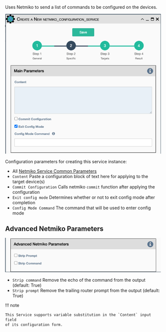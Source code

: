 Uses Netmiko to send a list of commands to be configured on the devices.

![Netmiko Configuration Service](../../_static/automation/builtin_service_types/netmiko_configuration.png)

Configuration parameters for creating this service instance:

- All [Netmiko Service Common Parameters](netmiko_common.md)
- `Content` Paste a configuration block of text here for applying to
    the target device(s)
- `Commit Configuration` Calls netmiko `commit` function after applying
    the configuration
- `Exit config mode` Determines whether or not to exit config mode
    after completion
- `Config Mode Command` The command that will be used to enter config
    mode

## Advanced Netmiko Parameters

![Netmiko Configuration Advanced Parameters](../../_static/automation/builtin_service_types/netmiko_config_advancedparameters.png)

-   `Strip command` Remove the echo of the command from the output
    (default: True)
-   `Strip prompt` Remove the trailing router prompt from the output
    (default: True)

!!! note

    This Service supports variable substitution in the `Content` input field
    of its configuration form.

